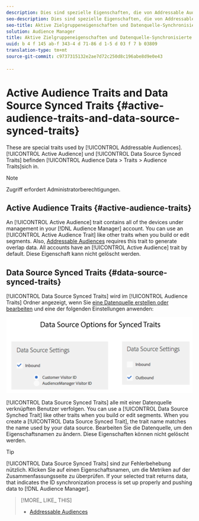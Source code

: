 ```yaml
---
description: Dies sind spezielle Eigenschaften, die von Addressable Audiences verwendet werden. Aktive Zielgruppen und Datenquellen-Synchronisierte Eigenschaften befinden sich unter Zielgruppendaten > Eigenschaften > Zielgruppeneigenschaften.
seo-description: Dies sind spezielle Eigenschaften, die von Addressable Audiences verwendet werden. Aktive Zielgruppen und Datenquellen-Synchronisierte Eigenschaften befinden sich unter Zielgruppendaten > Eigenschaften > Zielgruppeneigenschaften.
seo-title: Aktive Zielgruppeneigenschaften und Datenquelle-Synchronisierte Eigenschaften
solution: Audience Manager
title: Aktive Zielgruppeneigenschaften und Datenquelle-Synchronisierte Eigenschaften
uuid: b 4 f 145 ab-f 343-4 d 71-86 d 1-5 d 03 f 7 b 03809
translation-type: tm+mt
source-git-commit: c9737315132e2ae7d72c250d8c196abe8d9e0e43

---
```



# Active Audience Traits and Data Source Synced Traits {#active-audience-traits-and-data-source-synced-traits}

These are special traits used by [!UICONTROL Addressable Audiences]. [!UICONTROL Active Audience] und [!UICONTROL Data Source Synced Traits] befinden [!UICONTROL Audience Data > Traits > Audience Traits]sich in.

>[!NOTE]
>
>Zugriff erfordert Administratorberechtigungen.

## Active Audience Traits {#active-audience-traits}

An [!UICONTROL Active Audience] trait contains all of the devices under management in your [!DNL Audience Manager] account. You can use an [!UICONTROL Active Audience Trait] like other traits when you build or edit segments. Also, [Addressable Audiences](../../features/addressable-audiences.md) requires this trait to generate overlap data. All accounts have an [!UICONTROL Active Audience] trait by default. Diese Eigenschaft kann nicht gelöscht werden.

## Data Source Synced Traits {#data-source-synced-traits}

[!UICONTROL Data Source Synced Traits] wird im [!UICONTROL Audience Traits] Ordner angezeigt, wenn Sie [eine Datenquelle erstellen oder bearbeiten](../../features/manage-datasources.md#create-data-source) und eine der folgenden Einstellungen anwenden:

![](assets/datasource_synced.png)

[!UICONTROL Data Source Synced Traits] alle mit einer Datenquelle verknüpften Benutzer verfolgen. You can use a [!UICONTROL Data Source Synched Trait] like other traits when you build or edit segments. When you create a [!UICONTROL Data Source Synced Trait], the trait name matches the name used by your data source. Bearbeiten Sie die Datenquelle, um den Eigenschaftsnamen zu ändern. Diese Eigenschaften können nicht gelöscht werden.

>[!TIP]
>
>[!UICONTROL Data Source Synced Traits] sind zur Fehlerbehebung nützlich. Klicken Sie auf einen Eigenschaftsnamen, um die Metriken auf der Zusammenfassungsseite zu überprüfen. If your selected trait returns data, that indicates the ID synchronization process is set up properly and pushing data to [!DNL Audience Manager].

>[!MORE_ LIKE_ THIS]
>
>* [Addressable Audiences](../../features/addressable-audiences.md)

